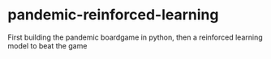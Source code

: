 # pandemic-reinforced-learning
First building the pandemic boardgame in python, then a reinforced learning model to beat the game 
